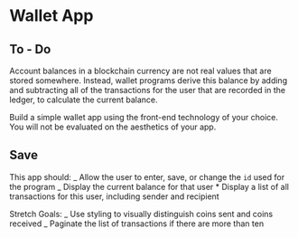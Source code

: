 # Wallet App

## To - Do

Account balances in a blockchain currency are not real values that are stored somewhere. Instead, wallet programs derive this balance by adding and subtracting all of the transactions for the user that are recorded in the ledger, to calculate the current balance.

Build a simple wallet app using the front-end technology of your choice. You will not be evaluated on the aesthetics of your app.

## Save

This app should:
_ Allow the user to enter, save, or change the `id` used for the program
_ Display the current balance for that user \* Display a list of all transactions for this user, including sender and recipient

Stretch Goals:
_ Use styling to visually distinguish coins sent and coins received
_ Paginate the list of transactions if there are more than ten
